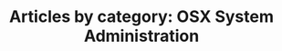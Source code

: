 ---
layout: blog_by_category
title: 'Articles by category: OSX System Administration'
category: osx-system-administration
permalink: "/blog/category/osx-system-administration/"
image: /assets/img/banner/welcome.png
tagline: "<br>Our Blog"
---